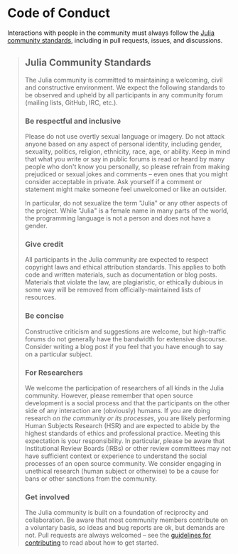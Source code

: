 # Code of Conduct

Interactions with people in the community must always follow the [Julia community standards](https://julialang.org/community/standards/), including in pull requests, issues, and discussions.

> ## Julia Community Standards
> 
> The Julia community is committed to maintaining a welcoming, civil and constructive environment. We expect the following standards to be observed and upheld by all participants in any community forum (mailing lists, GitHub, IRC, etc.).
> 
> ### Be respectful and inclusive
> 
> Please do not use overtly sexual language or imagery. Do not attack anyone based on any aspect of personal identity, including gender, sexuality, politics, religion, ethnicity, race, age, or ability. Keep in mind that what you write or say in public forums is read or heard by many people who don't know you personally, so please refrain from making prejudiced or sexual jokes and comments – even ones that you might consider acceptable in private. Ask yourself if a comment or statement might make someone feel unwelcomed or like an outsider.
> 
> In particular, do not sexualize the term "Julia" or any other aspects of the project. While "Julia" is a female name in many parts of the world, the programming language is not a person and does not have a gender.
> 
> ### Give credit
> 
> All participants in the Julia community are expected to respect copyright laws and ethical attribution standards. This applies to both code and written materials, such as documentation or blog posts. Materials that violate the law, are plagiaristic, or ethically dubious in some way will be removed from officially-maintained lists of resources.
> 
> ### Be concise
> 
> Constructive criticism and suggestions are welcome, but high-traffic forums do not generally have the bandwidth for extensive discourse. Consider writing a blog post if you feel that you have enough to say on a particular subject.
> 
> ### For Researchers
> 
> We welcome the participation of researchers of all kinds in the Julia community. However, please remember that open source development is a social process and that the participants on the other side of any interaction are (obviously) humans. If you are doing research *on the community or its processes*, you are likely performing Human Subjects Research (HSR) and are expected to abide by the highest standards of ethics and professional practice. Meeting this expectation is your responsibility. In particular, please be aware that Institutional Review Boards (IRBs) or other review committees may not have sufficient context or experience to understand the social processes of an open source community. We consider engaging in unethical research (human subject or otherwise) to be a cause for bans or other sanctions from the community.
> 
> ### Get involved
> 
> The Julia community is built on a foundation of reciprocity and collaboration. Be aware that most community members contribute on a voluntary basis, so ideas and bug reports are ok, but demands are not. Pull requests are always welcomed – see the [guidelines for contributing](https://lucaferranti.github.io/FuzzyInference.jl/dev/contributing) to read about how to get started.
